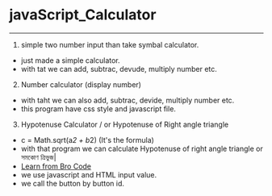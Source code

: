 # javaScript_Calculator

---

1. simple two number input than take symbal calculator.

- just made a simple calculator.
- with tat we can add, subtrac, devude, multiply number etc.

2. Number calculator (display number)

- with taht we can also add, subtrac, devide, multiply number etc.
- this program have css style and javascript file.

3. Hypotenuse Calculator / or Hypotenuse of Right angle triangle

- c = Math.sqrt(a*2 + b*2) (It's the formula)
- with that program we can calculate Hypotenuse of right angle triangle or সমকোণ ত্রিভুজ|
- [Learn from Bro Code](https://youtu.be/d8LrQ06j4w8?si=E9CWQmVxICpRhN-U)
- we use javascript and HTML input value.
- we call the button by button id.
